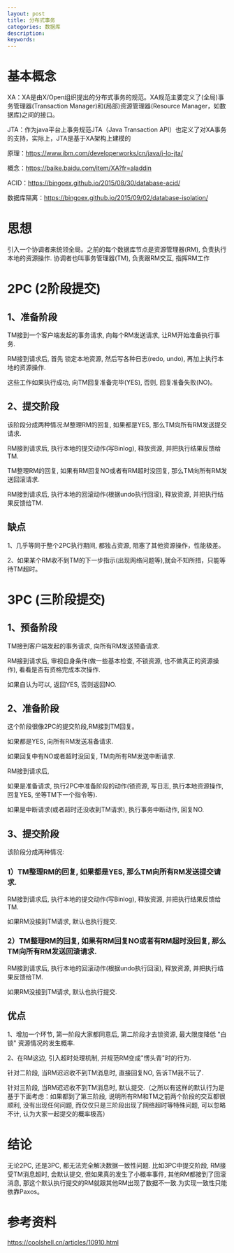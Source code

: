 ```yaml
---
layout: post
title: 分布式事务
categories: 数据库
description: 
keywords: 
---
```


# 基本概念

XA：XA是由X/Open组织提出的分布式事务的规范。XA规范主要定义了(全局)事务管理器(Transaction Manager)和(局部)资源管理器(Resource Manager，如数据库)之间的接口。

JTA：作为java平台上事务规范JTA（Java Transaction API）也定义了对XA事务的支持，实际上，JTA是基于XA架构上建模的

原理：<https://www.ibm.com/developerworks/cn/java/j-lo-jta/>

概念：<https://baike.baidu.com/item/XA?fr=aladdin>

ACID：<https://bingoex.github.io/2015/08/30/database-acid/>

数据库隔离：<https://bingoex.github.io/2015/09/02/database-isolation/>



# 思想

引入一个协调者来统领全局。之前的每个数据库节点是资源管理器(RM), 负责执行本地的资源操作. 协调者也叫事务管理器(TM), 负责跟RM交互, 指挥RM工作



# 2PC (2阶段提交)

## 1、准备阶段

TM接到一个客户端发起的事务请求, 向每个RM发送请求, 让RM开始准备执行事务.

RM接到请求后, 首先 锁定本地资源, 然后写各种日志(redo, undo), 再加上执行本地的资源操作.

这些工作如果执行成功, 向TM回复准备完毕(YES), 否则, 回复准备失败(NO)。

## 2、提交阶段

该阶段分成两种情况:M整理RM的回复, 如果都是YES, 那么TM向所有RM发送提交请求.

RM接到请求后, 执行本地的提交动作(写Binlog), 释放资源, 并把执行结果反馈给TM.

TM整理RM的回复, 如果有RM回复NO或者有RM超时没回复, 那么TM向所有RM发送回滚请求.

RM接到请求后, 执行本地的回滚动作(根据undo执行回滚), 释放资源, 并把执行结果反馈给TM.

## 缺点

1、几乎等同于整个2PC执行期间, 都独占资源, 阻塞了其他资源操作，性能极差。

2、如果某个RM收不到TM的下一步指示(出现网络问题等),就会不知所措，只能等待TM超时。



# 3PC (三阶段提交)

## 1、预备阶段

TM接到客户端发起的事务请求, 向所有RM发送预备请求.

RM接到请求后, 审视自身条件(做一些基本检查, 不锁资源, 也不做真正的资源操作), 看看是否有资格完成本次操作.

如果自认为可以, 返回YES, 否则返回NO.

## 2、准备阶段

这个阶段很像2PC的提交阶段,RM接到TM回复。

如果都是YES, 向所有RM发送准备请求.

如果回复中有NO或者超时没回复, TM向所有RM发送中断请求.

RM接到请求后,

如果是准备请求, 执行2PC中准备阶段的动作(锁资源, 写日志, 执行本地资源操作, 回复YES, 坐等TM下一个指令等).

如果是中断请求(或者超时还没收到TM请求), 执行事务中断动作, 回复NO.

## 3、提交阶段

该阶段分成两种情况:

### 1）TM整理RM的回复, 如果都是YES, 那么TM向所有RM发送提交请求.
RM接到请求后, 执行本地的提交动作(写Binlog), 释放资源, 并把执行结果反馈给TM.

如果RM没接到TM请求, 默认也执行提交.

### 2）TM整理RM的回复, 如果有RM回复NO或者有RM超时没回复, 那么TM向所有RM发送回滚请求.
RM接到请求后, 执行本地的回滚动作(根据undo执行回滚), 释放资源, 并把执行结果反馈给TM.

如果RM没接到TM请求, 默认也执行提交.

## 优点

1、增加一个环节, 第一阶段大家都同意后, 第二阶段才去锁资源, 最大限度降低 "白锁" 资源情况的发生概率.

2、在RM这边, 引入超时处理机制, 并规范RM变成"愣头青"时的行为.

针对二阶段, 当RM迟迟收不到TM消息时, 直接回复NO, 告诉TM我不玩了.

针对三阶段, 当RM迟迟收不到TM消息时, 默认提交.（之所以有这样的默认行为是基于下面考虑：如果都到了第三阶段, 说明所有RM和TM之前两个阶段的交互都很顺利, 没有出现任何问题, 而仅仅只是三阶段出现了网络超时等特殊问题, 可以忽略不计, 认为大家一起提交的概率极高）



# 结论

无论2PC, 还是3PC, 都无法完全解决数据一致性问题. 比如3PC中提交阶段, RM接受TM消息超时, 会默认提交, 但如果真的发生了小概率事件, 其他RM都接到了回滚消息, 那这个默认执行提交的RM就跟其他RM出现了数据不一致.为实现一致性只能依靠Paxos。



# 参考资料

<https://coolshell.cn/articles/10910.html>


